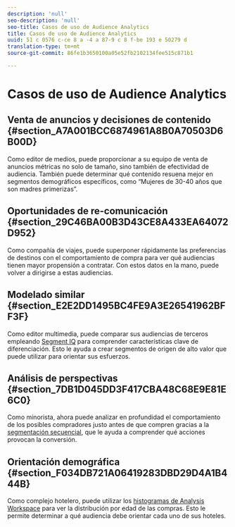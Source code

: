 ```yaml
---
description: 'null'
seo-description: 'null'
seo-title: Casos de uso de Audience Analytics
title: Casos de uso de Audience Analytics
uuid: 51 c 0576 c-ce 8 a -4 a 87-9 c 8 f-be 193 e 50279 d
translation-type: tm+mt
source-git-commit: 86fe1b3650100a05e52fb2102134fee515c871b1

---
```



# Casos de uso de Audience Analytics

## Venta de anuncios y decisiones de contenido {#section_A7A001BCC6874961A8B0A70503D6B00D}

Como editor de medios, puede proporcionar a su equipo de venta de anuncios métricas no solo de tamaño, sino también de efectividad de audiencia. También puede determinar qué contenido resuena mejor en segmentos demográficos específicos, como “Mujeres de 30-40 años que son madres primerizas”.

## Oportunidades de re-comunicación {#section_29C46BA00B3D43CE8A433EA64072D952}

Como compañía de viajes, puede superponer rápidamente las preferencias de destinos con el comportamiento de compra para ver qué audiencias tienen mayor propensión a contratar. Con estos datos en la mano, puede volver a dirigirse a estas audiencias.

## Modelado similar {#section_E2E2DD1495BC4FE9A3E26541962BFF3F}

Como editor multimedia, puede comparar sus audiencias de terceros empleando [Segment IQ](https://marketing.adobe.com/resources/help/en_US/analytics/analysis-workspace/segment-comparison.html) para comprender características clave de diferenciación. Esto le ayuda a crear segmentos de origen de alto valor que puede utilizar para orientar sus esfuerzos.

## Análisis de perspectivas {#section_7DB1D045DD3F417CBA48C68E9E81E6C0}

Como minorista, ahora puede analizar en profundidad el comportamiento de los posibles compradores justo antes de que compren gracias a la [segmentación secuencial](https://marketing.adobe.com/resources/help/en_US/analytics/segment/sequence-filters.html), que le ayuda a comprender qué acciones provocan la conversión.

## Orientación demográfica {#section_F034DB721A06419283DBD29D4A1B444B}

Como complejo hotelero, puede utilizar los [histogramas de Analysis Workspace](https://marketing.adobe.com/resources/help/en_US/analytics/analysis-workspace/histogram.html) para ver la distribución por edad de las compras. Esto le permite determinar a qué audiencia debe orientar cada uno de sus hoteles.
